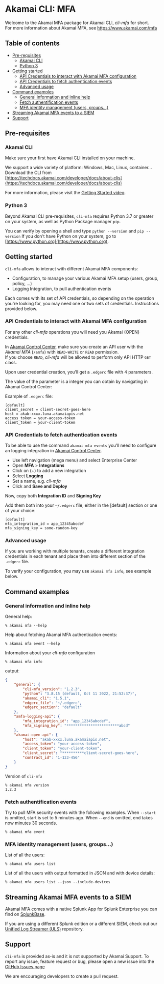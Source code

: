 # Akamai CLI: MFA<!-- omit in toc -->

Welcome to the Akamai MFA package for Akamai CLI, *cli-mfa* for short.  
For more information about Akamai MFA, see https://www.akamai.com/mfa

## Table of contents<!-- omit in toc -->

- [Pre-requisites](#pre-requisites)
  - [Akamai CLI](#akamai-cli)
  - [Python 3](#python-3)
- [Getting started](#getting-started)
  - [API Credentials to interact with Akamai MFA configuration](#api-credentials-to-interact-with-akamai-mfa-configuration)
  - [API Credentials to fetch authentication events](#api-credentials-to-fetch-authentication-events)
  - [Advanced usage](#advanced-usage)
- [Command examples](#command-examples)
  - [General information and inline help](#general-information-and-inline-help)
  - [Fetch authentification events](#fetch-authentification-events)
  - [MFA identity management (users, groups...)](#mfa-identity-management-users-groups)
- [Streaming Akamai MFA events to a SIEM](#streaming-akamai-mfa-events-to-a-siem)
- [Support](#support)


## Pre-requisites

### Akamai CLI

Make sure your first have Akamai CLI installed on your machine.

We support a wide variety of platform: Windows, Mac, Linux, container...
Download the CLI from [https://techdocs.akamai.com/developer/docs/about-clis](https://techdocs.akamai.com/developer/docs/about-clis)

For more information, please visit the [Getting Started video](https://www.youtube.com/watch?v=BbojoaTTT3A).

### Python 3

Beyond Akamai CLI pre-requisites, `cli-mfa` requires Python 3.7 or greater on your system, as well as Python Package manager `pip`.

You can verify by opening a shell and type `python --version` and `pip --version`
If you don't have Python on your system, go to [https://www.python.org](https://www.python.org).

## Getting started

`cli-mfa` allows to interact with different Akamai MFA components:

- Configuration, to manage your various Akamai MFA setup (users, group, policy, ...)
- Logging Integration, to pull authentication events

Each comes with its set of API credentials, so depending on the operation you're looking for, you may need one or two sets of credentials. Instructions provided below.

### API Credentials to interact with Akamai MFA configuration 

For any other *cli-mfa* operations you will need you Akamai {OPEN} credentials.

In [Akamai Control Center](https://control.akamai.com), make sure you create an API user 
with the _Akamai MFA_ (`/amfa`) with `READ-WRITE` or `READ` permission.  
If you choose `READ`, *cli-mfa* will be allowed to perform only API HTTP `GET` class.

Upon user credential creation, you'll get a `.edgerc` file with 4 parameters.

The value of the parameter is a integer you can obtain by navigating in Akamai Control Center: 

Example of `.edgerc` file:
```
[default]
client_secret = client-secret-goes-here
host = akab-xxxx.luna.akamaiapis.net
access_token = your-access-token
client_token = your-client-token
```

### API Credentials to fetch authentication events

To be able to use the command `akamai mfa events` you'll need to configure an logging integration in [Akamai Control Center](https://control.akamai.com).

- Use left navigation (mega menu) and select Enterprise Center
- Open **MFA** > **Integrations**
- Click on (+) to add a new integration
- Select **Logging**
- Set a name, e.g. *cli-mfa*
- Click and **Save and Deploy**

Now, copy both **Integration ID** and **Signing Key**

Add them both into your `~/.edgerc` file, either in the [default] section or one of your choice:

```
[default]
mfa_integration_id = app_12345abcdef
mfa_signing_key = some-random-key
```

### Advanced usage

If you are working with multiple tenants, create a different integration credentials in each tenant and place them into different section of the `.edgerc` file.

To verify your configuration, you may use `akamai mfa info`, see example below.

## Command examples

### General information and inline help

General help:
```
% akamai mfa --help
```

Help about fetching Akamai MFA authentication events:
```
% akamai mfa event --help
```

Information about your *cli-mfa* configuration
```
% akamai mfa info
```
output:
```json
{
    "general": {
        "cli-mfa_version": "1.2.3",
        "python": "3.8.15 (default, Oct 11 2022, 21:52:37)",
        "akamai_cli": "1.5.1",
        "edgerc_file": "~/.edgerc",
        "edgerc_section": "default"
    },
    "amfa-logging-api": {
        "mfa_integration_id": "app_12345abcdef",
        "mfa_signing_key": "************************abcd"
    },
    "akamai-open-api": {
        "host": "akab-xxxx.luna.akamaiapis.net",
        "access_token": "your-access-token",
        "client_token": "your-client-token",
        "client_secret": "**********client-secret-goes-here",
        "contract_id": "1-123-456"
    }
}
```

Version of `cli-mfa`

```
% akamai mfa version
1.2.3
```

### Fetch authentification events

Try to pull MFA security events with the following examples.
When ``--start`` is omitted, start is set to 5 minutes ago.
When ``--end`` is omitted, end takes now minutes 30 seconds.

```
% akamai mfa event
```

### MFA identity management (users, groups...)

List of all the users:
```
% akamai mfa users list
```

List of all the users with output formatted in JSON and with device details:
```
% akamai mfa users list --json --include-devices
```

## Streaming Akamai MFA events to a SIEM

Akamai MFA comes with a native Splunk App for Splunk Enterprise you can find on [SplunkBase](https://splunkbase.splunk.com/app/5490/).

If you are using a different Splunk edition or a different SIEM, check out our [Unified Log Streamer (ULS)](https://github.com/akamai/uls) repository.

## Support

`cli-mfa` is provided as-is and it is not supported by Akamai Support.
To report any issue, feature request or bug, please open a new issue into the [GitHub Issues page](https://github.com/akamai/cli-mfa/issues)

We are encouraging developers to create a pull request.

